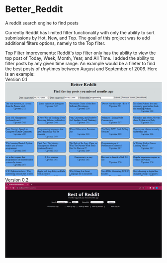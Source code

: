 # Better_Reddit
A reddit search engine to find posts 

Currently Reddit has limited filter functionality with only the ability to sort submissions by Hot, New, and Top. 
The goal of this project was to add additional filters options, namely to the Top filter. 

Top Filter improvements:
Reddit's top filter only has the ability to view the top post of Today, Week, Month, Year, and All Time. 
I added the ability to filter posts by any given time range. An example would be a fileter to find the best posts of r/nytimes between August and September of 2006. Here is an example:
</br>
Version 0.1
![Alt Text](https://github.com/davidlee49/Better_Reddit/blob/main/V1%20Demo.gif)
Version 0.2
![Alt Text](https://github.com/davidlee49/Better_Reddit/blob/main/V2%20Demo.gif)
